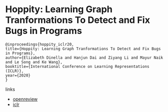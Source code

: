 # Hoppity: Learning Graph Tranformations To Detect and Fix Bugs in Programs

```
@inproceedings{hoppity_iclr20,
title={Hoppity: Learning Graph Tranformations To Detect and Fix Bugs in Programs},
author={Elizabeth Dinella and Hanjun Dai and Ziyang Li and Mayur Naik and Le Song and Ke Wang},
booktitle={International Conference on Learning Representations (ICLR)},
year={2020}
}
```

links
- [openreview](https://openreview.net/forum?id=SJeqs6EFvB)
- [iclr](https://iclr.cc/virtual_2020/poster_SJeqs6EFvB.html)
